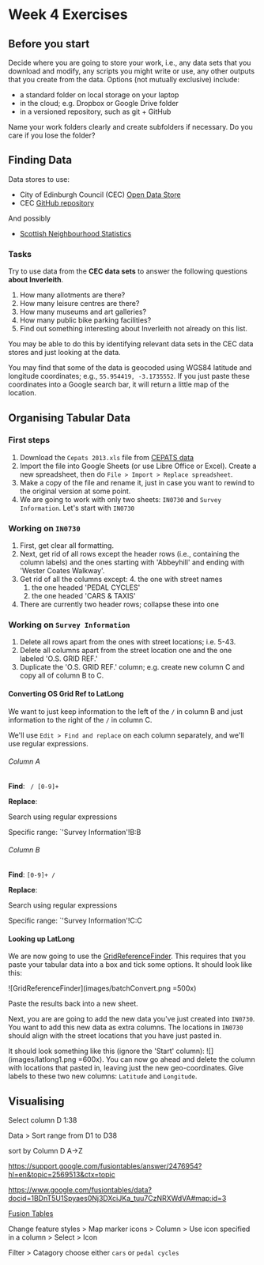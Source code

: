 # Week 4 Exercises

## Before you start

Decide where you are going to store your work, i.e., any data sets that you download and modify, any scripts you might write or use, any other outputs that you create from the data. Options (not mutually exclusive) include:

* a standard folder on local storage on your laptop
* in the cloud; e.g. Dropbox or Google Drive folder
* in a versioned repository, such as git + GitHub

Name your work folders clearly and create subfolders if necessary. Do you care if you lose the folder?


## Finding Data

Data stores to use:

* City of Edinburgh Council (CEC) [Open Data Store](http://www.edinburghopendata.info/dataset)
* CEC [GitHub repository](https://github.com/edinburghcouncil/datasets)

And possibly

* [Scottish Neighbourhood Statistics](http://www.sns.gov.uk/default.aspx)

### Tasks

Try to use data from the **CEC data sets** to answer the following questions **about Inverleith**. 

1. How many allotments are there?
2. How many leisure centres are there?
3. How many museums and art galleries?
4. How many public bike parking facilities?
5. Find out something interesting about Inverleith not already on this list.

You may be able to do this by identifying relevant data sets in the CEC data stores and just looking at the data.

You may find that some of the data is geocoded using WGS84 latitude and longitude coordinates; e.g., `55.954419, -3.1735552`. If you just paste these coordinates into a Google search bar, it will return a little map of the location.



## Organising Tabular Data

### First steps

1. Download the `Cepats 2013.xls` file from [CEPATS data](https://github.com/edinburghlivinglab/cyclehack/tree/master/CEPATS)
2. Import the file into Google Sheets (or use Libre Office or Excel). Create a new spreadsheet, then do `File > Import > Replace spreadsheet`.
3. Make a copy of the file and rename it, just in case you want to rewind to the original version at some point.
3. We are going to work with only two sheets: `IN0730` and `Survey Information`. Let's start with `IN0730`

### Working on `IN0730`

1. First, get clear all formatting.
2. Next, get rid of all rows except the header rows (i.e., containing the column labels) and the ones starting with 'Abbeyhill' and ending with 'Wester Coates Walkway'.
3. Get rid of all the columns except:
	4. the one with street names
	1. the one headed 'PEDAL CYCLES' 
	1. the one headed 'CARS & TAXIS'
4. There are currently two header rows; collapse these into one

### Working on `Survey Information`

1. Delete all rows apart from the ones with street locations; i.e. 5-43.
2. Delete all columns apart from the street location one and the one labeled 'O.S. GRID REF.'
3. Duplicate the 'O.S. GRID REF.' column; e.g. create new column C and copy all of column B to C.

#### Converting OS Grid Ref to LatLong

We want to just keep information to the left of the ` / ` in column B and just information to the right of the ` / ` in column C.

We'll use `Edit > Find and replace` on each column separately, and we'll use regular expressions.

###### Column A

**Find**: ` / [0-9]+`

**Replace**: `  ` 

Search using regular expressions

Specific range: `'Survey Information'!B:B

###### Column B

**Find**: `[0-9]+ / `

**Replace**: `  ` 

Search using regular expressions

Specific range: `'Survey Information'!C:C

#### Looking up LatLong

We are now going to use the [GridReferenceFinder](http://www.gridreferencefinder.com/batchConvert/batchConvert.php). This requires that you paste your tabular data into a box and tick some options. It should look like this:

![GridReferenceFinder](images/batchConvert.png =500x)

Paste the results back into a new sheet.

Next, you are are going to add the new data you've just created into `IN0730`. You want to add this new data as extra columns. The locations in `IN0730` should align with the street locations that you have just pasted in.

It should look something like this (ignore the 'Start' column): ![](images/latlong1.png =600x). You can now go ahead and delete the column with locations that pasted in, leaving just the new geo-coordinates. Give labels to these two new columns: `Latitude` and `Longitude`.

## Visualising

Select column D 1:38

Data > Sort range from D1 to D38

sort by Column D A->Z

https://support.google.com/fusiontables/answer/2476954?hl=en&topic=2569513&ctx=topic

https://www.google.com/fusiontables/data?docid=1BDnT5U1Spyaes0Nj3DXciJKa_tuu7CzNRXWdVA#map:id=3

[Fusion Tables](https://support.google.com/fusiontables/answer/2571232?hl=en)

Change feature styles > Map marker icons > Column > Use icon specified in a column > Select > Icon

Filter > Catagory 
choose either `cars` or `pedal cycles`